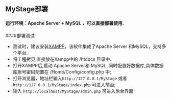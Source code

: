 ## MyStage部署

#### 运行环境：Apache Server + MySQL ，可以直接部署使用.
####部署测试
* 测试时，建议安装[XAMPP](http://www.apachefriends.org/zh_cn/xampp.html)，该软件集成了Apache Server 和MySQL，支持多个平台.
* 将工程拷贝,直接放在Xampp中的 /htdocs 目录中.
* 打开XAMPP后,启动 Apache Server和 MySQL ,同时配置好数据库,具体数据库账号密码配置在 /Home/Config/config.php 中;
* 打开浏览器，地址栏输入`http://127.0.0.1/MyStage` 或者 `http://127.0.0.1/MyStage/index.php` 可进入前台;
* 输入 `http://localhost/MyStage/admin.php` 可进入后台界面.
